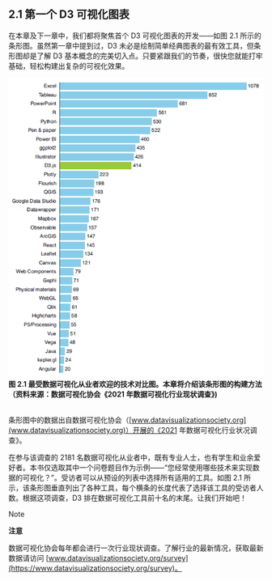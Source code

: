 ## 2.1 第一个 D3 可视化图表

在本章及下一章中，我们都将聚焦首个 D3 可视化图表的开发——如图 2.1 所示的条形图。虽然第一章中提到过，D3 未必是绘制简单经典图表的最有效工具，但条形图却是了解 D3 基本概念的完美切入点。只要紧跟我们的节奏，很快您就能打牢基础，轻松构建出复杂的可视化效果。

![](../../assets/2.1.1.png)<br/>**图 2.1 最受数据可视化从业者欢迎的技术对比图。本章将介绍该条形图的构建方法（资料来源：数据可视化协会《2021 年数据可视化行业现状调查》)**<br/><br/>

条形图中的数据出自数据可视化协会（[www.datavisualizationsociety.org](www.datavisualizationsociety.org)）开展的《2021 年数据可视化行业状况调查》。

在参与该调查的 2181 名数据可视化从业者中，既有专业人士，也有学生和业余爱好者。本书仅选取其中一个问卷题目作为示例——“您经常使用哪些技术来实现数据的可视化？”。受访者可以从预设的列表中选择所有适用的工具。如图 2.1 所示，该条形图垂直列出了各种工具，每个横条的长度代表了选择该工具的受访者人数。根据这项调查，D3 排在数据可视化工具前十名的末尾。让我们开始吧！

> [!note]
>
> **注意**
>
> 数据可视化协会每年都会进行一次行业现状调查。了解行业的最新情况，获取最新数据请访问 [www.datavisualizationsociety.org/survey](https://www.datavisualizationsociety.org/survey)。



